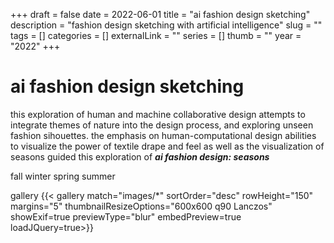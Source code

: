 +++ 
draft = false
date = 2022-06-01
title = "ai fashion design sketching"
description = "fashion design sketching with artificial intelligence"
slug = "" 
tags = []
categories = []
externalLink = ""
series = []
thumb = ""
year = "2022"
+++

# ai fashion design sketching

this exploration of human and machine collaborative design attempts to integrate themes of nature into the design process, and exploring unseen fashion sihouettes. the emphasis on human-computational design abilities to visualize the power of textile drape and feel as well as the visualization of seasons guided this exploration of ***ai fashion design: seasons*** 

fall 
winter
spring
summer

gallery
{{< gallery match="images/*" sortOrder="desc" rowHeight="150" margins="5" thumbnailResizeOptions="600x600 q90 Lanczos" showExif=true previewType="blur" embedPreview=true loadJQuery=true>}}

